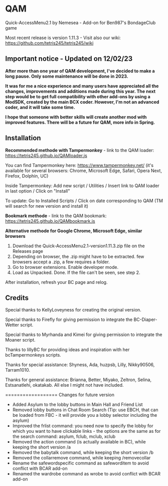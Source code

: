 # QAM

Quick-AccessMenu2.1 by Nemesea - Add-on for Ben987's BondageClub game 

Most recent release is version 1.11.3 - Visit also our wiki: https://github.com/tetris245/tetris245/wiki

## Important notice - Updated on 12/02/23

**After more than one year of QAM development, I've decided to make a long pause. Only some maintenance will be done in 2023.**

**It was for me a nice experience and many users have appreciated all the changes, improvements and additions made during this year. The next step would be to get full compatibility with other add-ons by using a ModSDK, created by the main BCX coder. However, I'm not an advanced coder, and it will take some time.**

**I hope that someone with better skills will create another mod with improved features. There will be a future for QAM, more info in Spring.** 
 
## Installation 

**Recommended methode with Tampermonkey** - link to the QAM loader: https://tetris245.github.io/QAMloader.js

You can find Tampermonkey here: https://www.tampermonkey.net/ (it's available for several browsers: Chrome, Microsoft Edge, Safari, Opera Next, Firefox, Dolphin, UC)

Inside Tampermonkey: Add new script / Utilities / Insert link to QAM loader in last option / Click on "Install"

To update: Go to Installed Scripts / Click on date corresponding to QAM (TM will search for new version and install it)

**Bookmark methode** - link to the QAM bookmark: https://tetris245.github.io/QAMbookmark.js

**Alternative methode for Google Chrome, Microsoft Edge, similar browsers**
1. Download the Quick-AccessMenu2.1-version1.11.3.zip file on the Releases page
2. Depending on browser, the .zip might have to be extracted. few browsers accept a .zip, a few requires a folder.
3. Go to browser extensions. Enable developer mode.
4. Load as Unpacked. Done. If the file can't be seen, see step 2.

After installation, refresh your BC page and relog.

## Credits

Special thanks to KellyLoveyness for creating the original version.

Special thanks to Firefly for giving permission to integrate the BC-Diaper-Wetter script.

Special thanks to Myrhanda and Kimei for giving permission to integrate the Moaner script.

Thanks to lillyBC for providing ideas and inspiration with her bcTampermonkeys scripts.

Thanks for special assistance:
Shyness, Ada, huzpsb, Lilly, Nikky90506, Tarram1010.

Thanks for general assistance:
Brianna, Better, Miyako, Zeltron, Selina, Estsanatlehi, okatakab.
All else I might not have included.

==================
Changes for future version

* Added Asylum to the lobby buttons in Main Hall and Friend List
* Removed lobby buttons in Chat Room Search (Tip: use EBCH, that can be loaded from FBC - it will provide you a lobby selector including the asylum)
* Improved the frlist command: you need now to specify the lobby for which you want to have clickable links - the options are the same as for the search command: asylum, fclub, mclub, xclub
* Removed the action command (is actually available in BC), while keeping the short version /a
* Removed the babytalk command, while keeping the short version /b
* Removed the collarremove command, while keeping /removecollar
* Rename the safewordspecific command as safeworditem to avoid conflict with BCAR add-on
* Renamed the wardrobe command as wrobe to avoid conflict with BCAR add-on








